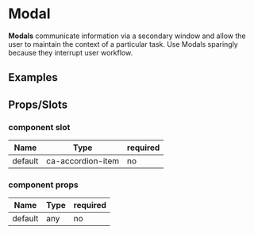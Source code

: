 
# Modal

**Modals** communicate information via a secondary window and allow the user to maintain the context of a particular task. Use Modals sparingly because they interrupt user workflow.


## Examples

<CodeSnippet codePenId="GBqBXv"></CodeSnippet>

## Props/Slots

### component slot

| Name | Type | required |
| ------ | ----------- | ------ |
| default   | ca-accordion-item | no | 

### component props

| Name | Type | required |
| ------ | ----------- | ------ |
| default   | any | no |